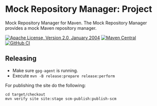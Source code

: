 # Mock Repository Manager: Project

Mock Repository Manager for Maven. The Mock Repository Manager provides a mock Maven
repository manager.
 
[![Apache License, Version 2.0, January 2004](https://img.shields.io/github/license/mojohaus/mrm.svg?label=License)](http://www.apache.org/licenses/)
[![Maven Central](https://img.shields.io/maven-central/v/org.codehaus.mojo/mrm.svg?label=Maven%20Central)](https://search.maven.org/artifact/org.codehaus.mojo/mrm)
[![GitHub CI](https://github.com/mojohaus/mrm/actions/workflows/maven.yml/badge.svg)](https://github.com/mojohaus/mrm/actions/workflows/maven.yml)

## Releasing

* Make sure `gpg-agent` is running.
* Execute `mvn -B release:prepare release:perform`

For publishing the site do the following:

```
cd target/checkout
mvn verify site site:stage scm-publish:publish-scm
```
